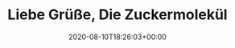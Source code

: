---
retweeted: false
source: <a href="http://www.samruston.co.uk" rel="nofollow">Flamingo for Android</a>
entities:
  user_mentions: []
  urls: []
  symbols: []
  media:
  - expanded_url: https://twitter.com/bascht/status/1292889967694315523/photo/1
    indices:
    - '56'
    - '79'
    url: https://t.co/JvI1xXQU56
    media_url: http://pbs.twimg.com/media/EfFEkntWAAAzLhR.jpg
    id_str: '1292889963957190656'
    id: '1292889963957190656'
    media_url_https: https://pbs.twimg.com/media/EfFEkntWAAAzLhR.jpg
    sizes:
      small:
        w: '680'
        h: '510'
        resize: fit
      large:
        w: '2048'
        h: '1536'
        resize: fit
      thumb:
        w: '150'
        h: '150'
        resize: crop
      medium:
        w: '1200'
        h: '900'
        resize: fit
    type: photo
    display_url: pic.twitter.com/JvI1xXQU56
  hashtags: []
display_text_range:
- '0'
- '79'
favorite_count: '2'
id_str: '1292889967694315523'
truncated: false
retweet_count: '0'
id: '1292889967694315523'
possibly_sensitive: false
created_at: Mon Aug 10 18:26:03 +0000 2020
favorited: false
full_text: |-
  Liebe Grüße,
   Die Zuckermoleküle auf deinen Zahnhälsen.
lang: de
extended_entities:
  media:
  - expanded_url: https://twitter.com/bascht/status/1292889967694315523/photo/1
    indices:
    - '56'
    - '79'
    url: https://t.co/JvI1xXQU56
    media_url: http://pbs.twimg.com/media/EfFEkntWAAAzLhR.jpg
    id_str: '1292889963957190656'
    id: '1292889963957190656'
    media_url_https: https://pbs.twimg.com/media/EfFEkntWAAAzLhR.jpg
    sizes:
      small:
        w: '680'
        h: '510'
        resize: fit
      large:
        w: '2048'
        h: '1536'
        resize: fit
      thumb:
        w: '150'
        h: '150'
        resize: crop
      medium:
        w: '1200'
        h: '900'
        resize: fit
    type: photo
    display_url: pic.twitter.com/JvI1xXQU56
tags:
- pesos:twitter
date: '2020-08-10T18:26:03+00:00'
src: https://twitter.com/bascht/status/1292889967694315523
original_url: https://twitter.com/bascht/status/1292889967694315523
type: twitter_tweet
media_url: https://img.bascht.com/twitter/pbs.twimg.com/media/EfFEkntWAAAzLhR.jpg
text: |-
  Liebe Grüße,
   Die Zuckermoleküle auf deinen Zahnhälsen.
title: |-
  Liebe Grüße,
   Die Zuckermolekül

---
